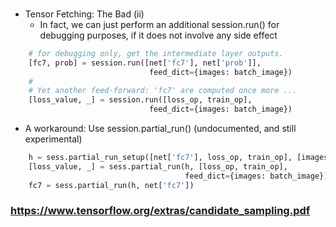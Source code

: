 ### [](https://wookayin.github.io/tensorflow-talk-debugging)
* Tensor Fetching: The Bad (ii)
  * In fact, we can just perform an additional session.run() for debugging purposes, if it does not involve any side effect

```python
    # for debugging only, get the intermediate layer outputs.
    [fc7, prob] = session.run([net['fc7'], net['prob']],
                               feed_dict={images: batch_image})
    #
    # Yet another feed-forward: 'fc7' are computed once more ...
    [loss_value, _] = session.run([loss_op, train_op],
                               feed_dict={images: batch_image})
```
  * A workaround: Use session.partial_run() (undocumented, and still experimental)
```python
    h = sess.partial_run_setup([net['fc7'], loss_op, train_op], [images])
    [loss_value, _] = sess.partial_run(h, [loss_op, train_op],
                                       feed_dict={images: batch_image})
    fc7 = sess.partial_run(h, net['fc7'])
```


### https://www.tensorflow.org/extras/candidate_sampling.pdf